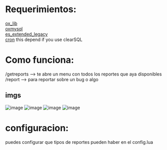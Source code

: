 # Requerimientos:
[ox_lib](https://github.com/overextended/ox_lib) \
[oxmysql](https://github.com/overextended/oxmysql) \
[es_extended_legacy](https://github.com/esx-framework/esx_core) \
[cron](https://github.com/esx-framework/esx_core) this depend if you use clearSQL

# Como funciona:
/getreports --> te abre un menu con todos los reportes que aya disponibles \
/report --> para reportar sobre un bug o algo

## imgs
![image](https://user-images.githubusercontent.com/73949396/235352285-7e36dd68-8f1f-4cff-9e0b-2f6c0f84e5d4.png)
![image](https://user-images.githubusercontent.com/73949396/235352302-549d6dc5-69f5-4e4a-94f0-5b80cd5f010d.png)
![image](https://user-images.githubusercontent.com/73949396/235352310-73a25204-38e1-497a-bf57-af4ffabd7f89.png)
![image](https://user-images.githubusercontent.com/73949396/235352314-c4e2c7f2-57f7-426b-a14a-9c1874ae2940.png)



# configuracion:
puedes configurar que tipos de reportes pueden haber en el config.lua 


